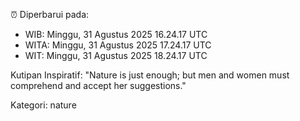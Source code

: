⏰ Diperbarui pada:
- WIB: Minggu, 31 Agustus 2025 16.24.17 UTC
- WITA: Minggu, 31 Agustus 2025 17.24.17 UTC
- WIT: Minggu, 31 Agustus 2025 18.24.17 UTC

Kutipan Inspiratif:
"Nature is just enough; but men and women must comprehend and accept her suggestions."


Kategori: nature

